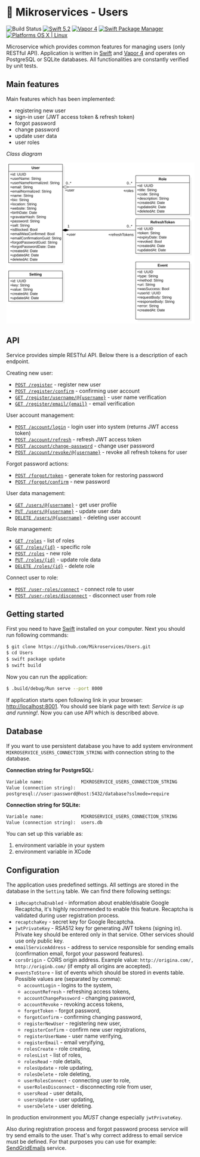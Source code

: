 # :couple: Mikroservices - Users

![Build Status](https://github.com/Mikroservices/Users/workflows/Build/badge.svg)
[![Swift 5.2](https://img.shields.io/badge/Swift-5.2-orange.svg?style=flat)](ttps://developer.apple.com/swift/)
[![Vapor 4](https://img.shields.io/badge/vapor-4.0-blue.svg?style=flat)](https://vapor.codes)
[![Swift Package Manager](https://img.shields.io/badge/SPM-compatible-4BC51D.svg?style=flat)](https://swift.org/package-manager/)
[![Platforms OS X | Linux](https://img.shields.io/badge/Platforms-OS%20X%20%7C%20Linux%20-lightgray.svg?style=flat)](https://developer.apple.com/swift/)


Microservice which provides common features for managing users (only RESTful API).
Application is written in [Swift](https://swift.org) and [Vapor 4](https://vapor.codes) and operates on PostgreSQL or SQLite databases.
All functionalities are constantly verified by unit tests.

## Main features

Main features which has been implemented:

- registering new user
- sign-in user (JWT access token & refresh token)
- forgot password
- change password
- update user data
- user roles

*Class diagram*

![model](Images/model.png)

## API

Service provides simple RESTful API. Below there is a description of each endpoint.

Creating new user:

- [`POST /register`](Docs/register/create.md) - register new user
- [`POST /register/confirm`](Docs/register/confirm.md) - confirming user account
- [`GET /register/username/@{username}`](Docs/register/username-verification.md) - user name verification
- [`GET /register/email/{email}`](Docs/register/email-verification.md) - email verification

User account management:

- [`POST /account/login`](Docs/account/login.md) - login user into system (returns JWT access token)
- [`POST /account/refresh`](Docs/account/refresh.md) - refresh JWT access token
- [`POST /account/change-password`](Docs/account/change-password.md) - change user password
- [`POST /account/revoke/@{username}`](Docs/account/revoke.md) - revoke all refresh tokens for user

Forgot password actions:

- [`POST /forgot/token`](Docs/forgot-password/token.md) - generate token for restoring password
- [`POST /forgot/confirm`](Docs/forgot-password/confirm.md) - new password

User data management:

- [`GET /users/@{username}`](Docs/users/profile.md) - get user profile
- [`PUT /users/@{username}`](Docs/users/update.md) - update user data
- [`DELETE /users/@{username}`](Docs/users/delete.md) - deleting user account

Role management:

- [`GET /roles`](Docs/roles/list.md) - list of roles
- [`GET /roles/{id}`](Docs/roles/role.md) - specific role
- [`POST /roles`](Docs/roles/create.md) - new role
- [`PUT /roles/{id}`](Docs/roles/update.md) - update role data
- [`DELETE /roles/{id}`](Docs/roles/delete.md) - delete role

Connect user to role:

- [`POST /user-roles/connect`](Docs/user-roles/connect.md) - connect role to user
- [`POST /user-roles/disconnect`](Docs/user-roles/disconnect.md) - disconnect user from role

## Getting started

First you need to have [Swift](https://swift.org) installed on your computer.
Next you should run following commands:

```bash
$ git clone https://github.com/Mikroservices/Users.git
$ cd Users
$ swift package update
$ swift build
```

Now you can run the application:

```bash
$ .build/debug/Run serve --port 8000
```

If application starts open following link in your browser: [http://localhost:8001](http://localhost:8001).
You should see blank page with text: *Service is up and running!*. Now you can use API which is described above.

## Database

If you want to use persistent database you have to add system environment `MIKROSERVICE_USERS_CONNECTION_STRING` with connection string to the database.

**Connection string for PostgreSQL:** 

```
Variable name:              MIKROSERVICE_USERS_CONNECTION_STRING
Value (connection string):  postgresql://user:password@host:5432/database?sslmode=require
```

**Connection string for SQLite:** 

```
Variable name:              MIKROSERVICE_USERS_CONNECTION_STRING
Value (connection string):  users.db
```

You can set up this variable as:

1. environment variable in your system
2. environment variable in XCode


## Configuration

The application uses predefined settings. All settings are stored in the database in the `Setting` table.
We can find there following settings:

- `isRecaptchaEnabled` - information about enable/disable Google Recaptcha, it's highly recommended to enable this feature. Recaptcha is validated during user registration process.
- `recaptchaKey` - secret key for Google Recaptcha.
- `jwtPrivateKey` - RSA512 key for generating JWT tokens (signing in). Private key should be entered only in that service. Other services should use only public key.
- `emailServiceAddress` - address to service responsible for sending emails (confirmation email, forgot your password features).
- `corsOrigin` - CORS origin address. Example value: `http://origina.com/, http://originb.com/` (if empty all origins are accepted). 
- `eventsToStore` - list of events which should be stored in events table. Possible values are (separated by comma):
  - `accountLogin` - logins to the system,
  - `accountRefresh` - refreshing access tokens,
  - `accountChangePassword` - changing password,
  - `accountRevoke` - revoking access tokens,
  - `forgotToken` - forgot password,
  - `forgotConfirm` - confirming changing password,
  - `registerNewUser` - registering new user,
  - `registerConfirm` - confirm new user registrations,
  - `registerUserName` - user name verifying,
  - `registerEmail` - email veryifying,
  - `rolesCreate` - role creating,
  - `rolesList` - list of roles,
  - `rolesRead` - role details,
  - `rolesUpdate` - role updating,
  - `rolesDelete` - role deleting,
  - `userRolesConnect` - connecting user to role,
  - `userRolesDisconnect` - disconnecting role from user,
  - `usersRead` - user details,
  - `usersUpdate` - user updating,
  - `usersDelete` - user deleting.

In production environment you *MUST* change especially `jwtPrivateKey`.

Also during registration process and forgot password process service will try send emails to the user. That's why correct address to email service must be defined. For that purposes you can use for example: [SendGridEmails](https://github.com/Mikroservices/SendGridEmails) service.
